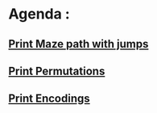 # Agenda :

## [Print Maze path with jumps](https://thatbeautifuldream.github.io/pepcoding-dsa/lecture-030/print-maze-path-with-jumps.html)

## [Print Permutations](https://thatbeautifuldream.github.io/pepcoding-dsa/lecture-030/print-permutations.html)

## [Print Encodings](https://thatbeautifuldream.github.io/pepcoding-dsa/lecture-030/print-encodings.html)
